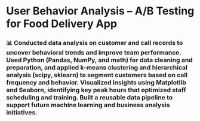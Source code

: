 # User Behavior Analysis – A/B Testing for Food Delivery App


### 📊  Conducted data analysis on customer and call records to uncover behavioral trends and improve team performance. Used Python (Pandas, NumPy, and math) for data cleaning and preparation, and applied k-means clustering and hierarchical analysis (scipy, sklearn) to segment customers based on call frequency and behavior. Visualized insights using Matplotlib and Seaborn, identifying key peak hours that optimized staff scheduling and training. Built a reusable data pipeline to support future machine learning and business analysis initiatives.
